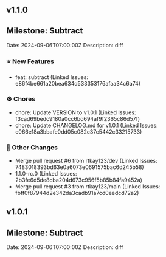 

## v1.1.0

## Milestone: Subtract
Date: 2024-09-06T07:00:00Z
Description: diff

### ⭐️ New Features

- feat: subtract (Linked Issues: e86f4be661a20bea634d533353176afaa34c6a74)

### ⚙️ Chores

- chore: Update VERSION to v1.0.1 (Linked Issues: f3cad69bedc9180a0cc6bd694af9f2365c86d57f)
- chore: Update CHANGELOG.md for v1.0.1 (Linked Issues: c066e18a3bbafe0dd05c082c37c5442c33215733)

### 📝 Other Changes

- Merge pull request #6 from rtkay123/dev (Linked Issues: 7483018393bd63e0a6073e0691575bac6d245b58)
- 1.1.0-rc.0 (Linked Issues: 2b3fe6d5de8cba204d673c956f5b85b84fa9452a)
- Merge pull request #3 from rtkay123/main (Linked Issues: fbff0f87944d2e342da3cadb91a7cd0eedcd72a2)

## v1.0.1

## Milestone: Subtract
Date: 2024-09-06T07:00:00Z
Description: diff
